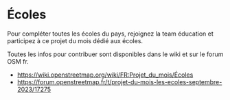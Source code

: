 # Écoles
Pour compléter toutes les écoles du pays, rejoignez la team éducation et participez à ce projet du mois dédié aux écoles.

Toutes les infos pour contribuer sont disponibles dans le wiki et sur le forum OSM fr.
* https://wiki.openstreetmap.org/wiki/FR:Projet_du_mois/Écoles
* https://forum.openstreetmap.fr/t/projet-du-mois-les-ecoles-septembre-2023/17275